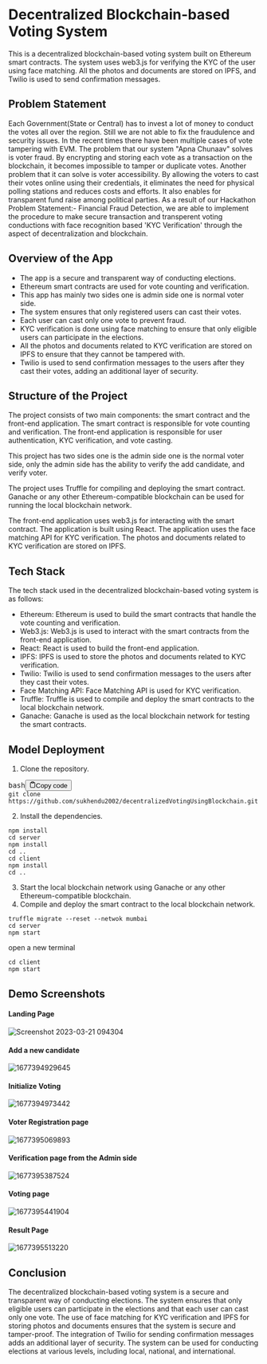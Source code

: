# Decentralized Blockchain-based Voting System

This is a decentralized blockchain-based voting system built on Ethereum smart contracts. The system uses web3.js for verifying the KYC of the user using face matching. All the photos and documents are stored on IPFS, and Twilio is used to send confirmation messages.

## Problem Statement
Each Government(State or Central) has to invest a lot of money to conduct the votes all over the region. Still we are not able to fix the fraudulence and security issues. In the recent times there have been multiple cases of vote tampering with EVM. The problem that our system "Apna Chunaav" solves is voter fraud. By encrypting and storing each vote as a transaction on the blockchain, it becomes impossible to tamper or duplicate votes. Another problem that it can solve is voter accessibility. By allowing the voters to cast their votes online using their credentials, it eliminates the need for physical polling stations and reduces costs and efforts. It also enables for transparent fund raise among political parties. As a result of our Hackathon Problem Statement:- Financial Fraud Detection, we are able to implement  the procedure to make secure transaction and transperent voting conductions with face recognition based 'KYC Verification' through the aspect of decentralization and blockchain.

## Overview of the App

- The app is a secure and transparent way of conducting elections.
- Ethereum smart contracts are used for vote counting and verification.
- This app has mainly two sides one is admin side one is normal voter side.
- The system ensures that only registered users can cast their votes.
- Each user can cast only one vote to prevent fraud.
- KYC verification is done using face matching to ensure that only eligible users can participate in the elections.
- All the photos and documents related to KYC verification are stored on IPFS to ensure that they cannot be tampered with.
- Twilio is used to send confirmation messages to the users after they cast their votes, adding an additional layer of security.

## Structure of the Project

The project consists of two main components: the smart contract and the front-end application. The smart contract is responsible for vote counting and verification. The front-end application is responsible for user authentication, KYC verification, and vote casting.

This project has two sides one is the admin side one is the normal voter side, only the admin side has the ability to verify the add candidate, and verify voter.

The project uses Truffle for compiling and deploying the smart contract. Ganache or any other Ethereum-compatible blockchain can be used for running the local blockchain network.

The front-end application uses web3.js for interacting with the smart contract. The application is built using React. The application uses the face matching API for KYC verification. The photos and documents related to KYC verification are stored on IPFS.

## Tech Stack

The tech stack used in the decentralized blockchain-based voting system is as follows:

- Ethereum: Ethereum is used to build the smart contracts that handle the vote counting and verification.
- Web3.js: Web3.js is used to interact with the smart contracts from the front-end application.
- React: React is used to build the front-end application.
- IPFS: IPFS is used to store the photos and documents related to KYC verification.
- Twilio: Twilio is used to send confirmation messages to the users after they cast their votes.
- Face Matching API: Face Matching API is used for KYC verification.
- Truffle: Truffle is used to compile and deploy the smart contracts to the local blockchain network.
- Ganache: Ganache is used as the local blockchain network for testing the smart contracts.

## Model Deployment

1. Clone the repository.

<pre><div class="bg-black mb-4 rounded-md"><div class="flex items-center relative text-gray-200 bg-gray-800 px-4 py-2 text-xs font-sans"><span class="">bash</span><button class="flex ml-auto gap-2"><svg stroke="currentColor" fill="none" stroke-width="2" viewBox="0 0 24 24" stroke-linecap="round" stroke-linejoin="round" class="h-4 w-4" height="1em" width="1em" xmlns="http://www.w3.org/2000/svg"><path d="M16 4h2a2 2 0 0 1 2 2v14a2 2 0 0 1-2 2H6a2 2 0 0 1-2-2V6a2 2 0 0 1 2-2h2"></path><rect x="8" y="2" width="8" height="4" rx="1" ry="1"></rect></svg>Copy code</button></div><div class="p-4 overflow-y-auto"><code class="!whitespace-pre hljs language-bash">git clone https://github.com/sukhendu2002/decentralizedVotingUsingBlockchain.git
</code></div></div></pre>

2. Install the dependencies.

```
npm install
cd server 
npm install 
cd ..
cd client
npm install
cd ..

```

3. Start the local blockchain network using Ganache or any other Ethereum-compatible blockchain.
4. Compile and deploy the smart contract to the local blockchain network.

```
truffle migrate --reset --netwok mumbai
cd server 
npm start
```

open a new terminal

```
cd client
npm start
```

## Demo Screenshots

#### Landing Page

![Screenshot 2023-03-21 094304](https://user-images.githubusercontent.com/76715464/226516378-478a94ef-b842-4505-bdef-01c1fc4d1af0.png)

#### Add a new candidate

![1677394929645](https://user-images.githubusercontent.com/76804228/221397485-dcc9b796-4212-41e3-9d49-0aa21564950a.png)

#### Initialize Voting

![1677394973442](https://user-images.githubusercontent.com/76804228/221397495-aa652c0d-e28a-4efc-a0b6-80a7ff20a7b1.png)

#### Voter Registration page

![1677395069893](https://user-images.githubusercontent.com/76804228/221397502-1a7035a4-2e7a-4e64-8300-1606bf4efbc2.png)

#### Verification page from the Admin side

![1677395387524](https://user-images.githubusercontent.com/76804228/221397507-1ef7944a-259f-45f6-8b99-06da9fe81405.png)

#### Voting page

![1677395441904](https://user-images.githubusercontent.com/76804228/221397511-45ceb9b9-85f8-4b21-9cd8-7f3552352399.png)

#### Result Page

![1677395513220](https://user-images.githubusercontent.com/76804228/221397514-2d5b503a-7988-4096-879f-7ccb11667b69.png)


## Conclusion

The decentralized blockchain-based voting system is a secure and transparent way of conducting elections. The system ensures that only eligible users can participate in the elections and that each user can cast only one vote. The use of face matching for KYC verification and IPFS for storing photos and documents ensures that the system is secure and tamper-proof. The integration of Twilio for sending confirmation messages adds an additional layer of security. The system can be used for conducting elections at various levels, including local, national, and international.

